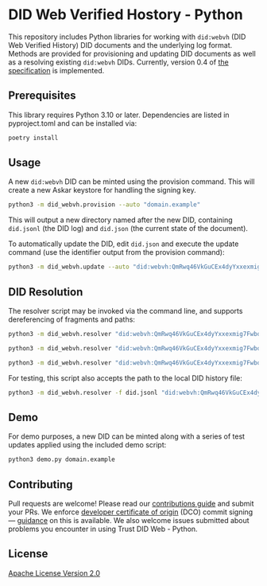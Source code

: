 # DID Web Verified Hostory - Python

This repository includes Python libraries for working with `did:webvh` (DID Web Verified History) DID documents and the underlying log format. Methods are provided for provisioning and updating DID documents as well as a resolving existing `did:webvh` DIDs. Currently, version 0.4 of [the specification](https://bcgov.github.io/trustdidweb/) is implemented.

## Prerequisites

This library requires Python 3.10 or later. Dependencies are listed in pyproject.toml and can be installed via:

```sh
poetry install
```

## Usage

A new `did:webvh` DID can be minted using the provision command. This will create a new Askar keystore for handling the signing key.

```sh
python3 -m did_webvh.provision --auto "domain.example"
```

This will output a new directory named after the new DID, containing `did.jsonl` (the DID log) and `did.json` (the current state of the document).

To automatically update the DID, edit `did.json` and execute the update command (use the identifier output from the provision command):

```sh
python3 -m did_webvh.update --auto "did:webvh:QmRwq46VkGuCEx4dyYxxexmig7Fwbqbm9AB73iKUAHjMZH:domain.example"
```

## DID Resolution

The resolver script may be invoked via the command line, and supports dereferencing of fragments and paths:

```sh
python3 -m did_webvh.resolver "did:webvh:QmRwq46VkGuCEx4dyYxxexmig7Fwbqbm9AB73iKUAHjMZH:domain.example"
```

```sh
python3 -m did_webvh.resolver "did:webvh:QmRwq46VkGuCEx4dyYxxexmig7Fwbqbm9AB73iKUAHjMZH:domain.example#key-1"
```

```sh
python3 -m did_webvh.resolver "did:webvh:QmRwq46VkGuCEx4dyYxxexmig7Fwbqbm9AB73iKUAHjMZH:domain.example/whois.vc"
```

For testing, this script also accepts the path to the local DID history file:

```sh
python3 -m did_webvh.resolver -f did.jsonl "did:webvh:QmRwq46VkGuCEx4dyYxxexmig7Fwbqbm9AB73iKUAHjMZH:domain.example"
```

## Demo

For demo purposes, a new DID can be minted along with a series of test updates applied using the included demo script:

```sh
python3 demo.py domain.example
```

## Contributing

Pull requests are welcome! Please read our [contributions guide](./CONTRIBUTING.md) and submit your PRs. We enforce [developer certificate of origin](https://developercertificate.org/) (DCO) commit signing — [guidance](https://github.com/apps/dco) on this is available. We also welcome issues submitted about problems you encounter in using Trust DID Web - Python.

## License

[Apache License Version 2.0](LICENSE)
